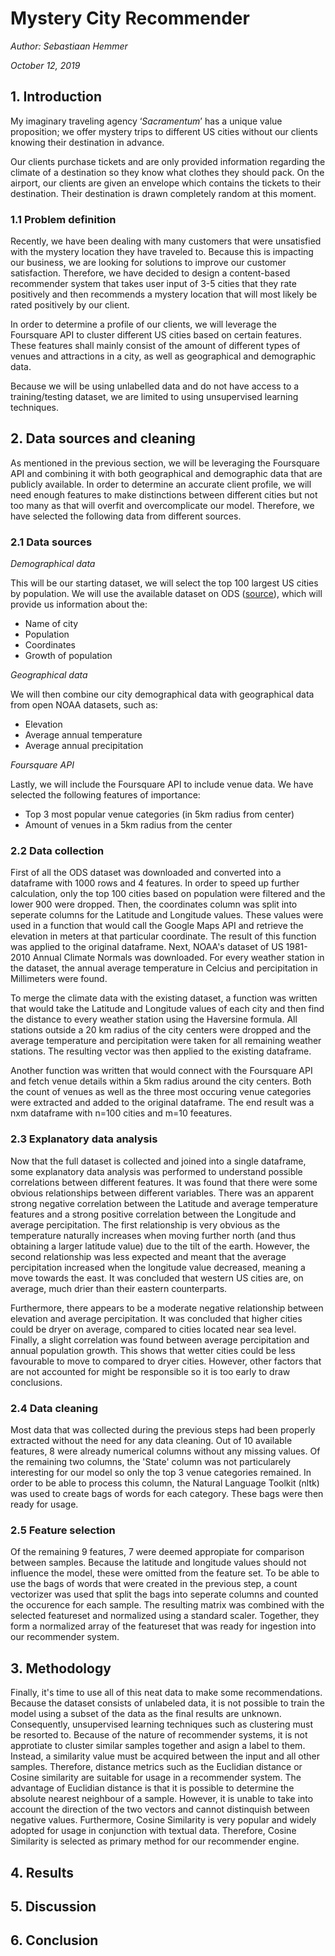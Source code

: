 # Mystery City Recommender

*Author: Sebastiaan Hemmer*

*October 12, 2019*

## 1. Introduction
My imaginary traveling agency ‘*Sacramentum*’ has a unique value proposition; we offer mystery trips to different US cities without our clients knowing their destination in advance.

Our clients purchase tickets and are only provided information regarding the climate of a destination so they know what clothes they should pack. On the airport, our clients are given an envelope which contains the tickets to their destination. Their destination is drawn completely random at this moment.

### 1.1 Problem definition
Recently, we have been dealing with many customers that were unsatisfied with the mystery location they have traveled to. Because this is impacting our business, we are looking for solutions to improve our customer satisfaction. Therefore, we have decided to design a content-based recommender system that takes user input of 3-5 cities that they rate positively and then recommends a mystery location that will most likely be rated positively by our client.

In order to determine a profile of our clients, we will leverage the Foursquare API to cluster different US cities based on certain features. These features shall mainly consist of the amount of different types of venues and attractions in a city, as well as geographical and demographic data.

Because we will be using unlabelled data and do not have access to a training/testing dataset, we are limited to using unsupervised learning techniques.

## 2. Data sources and cleaning
As mentioned in the previous section, we will be leveraging the Foursquare API and combining it with both geographical and demographic data that are publicly available. In order to determine an accurate client profile, we will need enough features to make distinctions between different cities but not too many as that will overfit and overcomplicate our model. Therefore, we have selected the following data from different sources.

### 2.1 Data sources
*Demographical data*

This will be our starting dataset, we will select the top 100 largest US cities by population. We will use the available dataset on ODS ([source](https://public.opendatasoft.com/explore/embed/dataset/1000-largest-us-cities-by-population-with-geographic-coordinates/table/?sort=-rank)), which will provide us information about the:
-	Name of city
-	Population
-	Coordinates
- Growth of population

*Geographical data*

We will then combine our city demographical data with geographical data from open NOAA datasets, such as:
-	Elevation
-	Average annual temperature
-	Average annual precipitation

*Foursquare API*

Lastly, we will include the Foursquare API to include venue data. We have selected the following features of importance:
-	Top 3 most popular venue categories (in 5km radius from center)
-	Amount of venues in a 5km radius from the center

### 2.2 Data collection
First of all the ODS dataset was downloaded and converted into a dataframe with 1000 rows and 4 features. In order to speed up further calculation, only the top 100 cities based on population were filtered and the lower 900 were dropped. Then, the coordinates column was split into seperate columns for the Latitude and Longitude values. These values were used in a function that would call the Google Maps API and retrieve the elevation in meters at that particular coordinate. The result of this function was applied to the original dataframe. Next, NOAA's dataset of US 1981-2010 Annual Climate Normals was downloaded. For every weather station in the dataset, the annual average temperature in Celcius and percipitation in Millimeters were found. 

To merge the climate data with the existing dataset, a function was written that would take the Latitude and Longitude values of each city and then find the distance to every weather station using the Haversine formula. All stations outside a 20 km radius of the city centers were dropped and the average temperature and percipitation were taken for all remaining weather stations. The resulting vector was then applied to the existing dataframe.

Another function was written that would connect with the Foursquare API and fetch venue details within a 5km radius around the city centers. Both the count of venues as well as the three most occuring venue categories were extracted and added to the original dataframe. The end result was a nxm dataframe with n=100 cities and m=10 feeatures.

### 2.3 Explanatory data analysis
Now that the full dataset is collected and joined into a single dataframe, some explanatory data analysis was performed to understand possible correlations between different features. It was found that there were some obvious relationships between different variables. There was an apparent strong negative correlation between the Latitude and average temperature features and a strong positive correlation between the Longitude and average percipitation. The first relationship is very obvious as the temperature naturally increases when moving further north (and thus obtaining a larger latitude value) due to the tilt of the earth. However, the second relationship was less expected and meant that the average percipitation increased when the longitude value decreased, meaning a move towards the east. It was concluded that western US cities are, on average, much drier than their eastern counterparts.

Furthermore, there appears to be a moderate negative relationship between elevation and average percipitation. It was concluded that higher cities could be dryer on average, compared to cities located near sea level. Finally, a slight correlation was found between average percipitation and annual population growth. This shows that wetter cities could be less favourable to move to compared to dryer cities. However, other factors that are not accounted for might be responsible so it is too early to draw conclusions.

### 2.4 Data cleaning
Most data that was collected during the previous steps had been properly extracted without the need for any data cleaning. Out of 10 available features, 8 were already numerical columns without any missing values. Of the remaining two columns, the 'State' column was not particularely interesting for our model so only the top 3 venue categories remained. In order to be able to process this column, the Natural Language Toolkit (nltk) was used to create bags of words for each category. These bags were then ready for usage.

### 2.5 Feature selection
Of the remaining 9 features, 7 were deemed appropiate for comparison between samples. Because the latitude and longitude values should not influence the model, these were omitted from the feature set. To be able to use the bags of words that were created in the previous step, a count vectorizer was used that split the bags into seperate columns and counted the occurence for each sample. The resulting matrix was combined with the selected featureset and normalized using a standard scaler. Together, they form a normalized array of the featureset that was ready for ingestion into our recommender system.

## 3. Methodology
Finally, it's time to use all of this neat data to make some recommendations. Because the dataset consists of unlabeled data, it is not possible to train the model using a subset of the data as the final results are unknown. Consequently, unsupervised learning techniques such as clustering must be resorted to. Because of the nature of recommender systems, it is not approtiate to cluster similar samples together and asign a label to them. Instead, a similarity value must be acquired between the input and all other samples. Therefore, distance metrics such as the Euclidian distance or Cosine similarity are suitable for usage in a recommender system. The advantage of Euclidian distance is that it is possible to determine the absolute nearest neighbour of a sample. However, it is unable to take into account the direction of the two vectors and cannot distinquish between negative values. Furthermore, Cosine Similarity is very popular and widely adopted for usage in conjunction with textual data. Therefore, Cosine Similarity is selected as primary method for our recommender engine.

## 4. Results

## 5. Discussion

## 6. Conclusion

